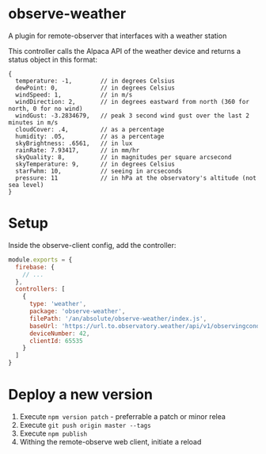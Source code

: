 # observe-weather
A plugin for remote-observer that interfaces with a weather station


This controller calls the Alpaca API of the weather device and returns a status object in this format:

```
{
  temperature: -1,        // in degrees Celsius
  dewPoint: 0,            // in degrees Celsius
  windSpeed: 1,           // in m/s
  windDirection: 2,       // in degrees eastward from north (360 for north, 0 for no wind)
  windGust: -3.2834679,   // peak 3 second wind gust over the last 2 minutes in m/s
  cloudCover: .4,         // as a percentage
  humidity: .05,          // as a percentage
  skyBrightness: .6561,   // in lux
  rainRate: 7.93417,      // in mm/hr
  skyQuality: 8,          // in magnitudes per square arcsecond
  skyTemperature: 9,      // in degrees Celsius
  starFwhm: 10,           // seeing in arcseconds
  pressure: 11            // in hPa at the observatory's altitude (not sea level)
}
```

# Setup
Inside the observe-client config, add the controller:

```js
module.exports = {
  firebase: {
    // ...
  },
  controllers: [
    {
      type: 'weather',
      package: 'observe-weather',
      filePath: '/an/absolute/observe-weather/index.js',
      baseUrl: 'https://url.to.observatory.weather/api/v1/observingconditions',
      deviceNumber: 42,
      clientId: 65535
    }
  ]
}
```

# Deploy a new version

1. Execute `npm version patch` - preferrable a patch or minor relea
2. Execute `git push origin master --tags`
3. Execute `npm publish`
4. Withing the remote-observe web client, initiate a reload
